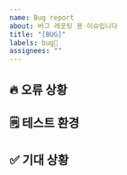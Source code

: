 ```yaml
---
name: Bug report
about: 버그 레포팅 용 이슈입니다
title: "[BUG]"
labels: bug🐞
assignees: ""
---
```


## 🔥 오류 상황

<!-- 현재 오류가 어떻게 발생하는지, 재현 시나리오 등 (영상도 가능하면 첨부)-->

## 🗒️ 테스트 환경

<!-- 테스트 버전, 브라우저 등 환경 작성-->

## ✅ 기대 상황

<!-- 이렇게 동작해야 함 -->
